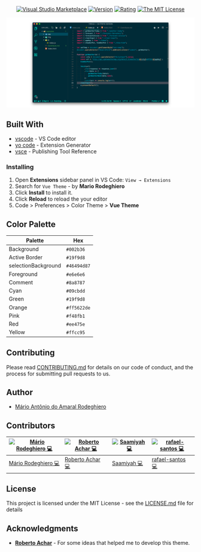 <div align="center">

[![Visual Studio Marketplace](https://vsmarketplacebadge.apphb.com/installs-short/mariorodeghiero.vue-theme.svg?style=flat-square)](https://marketplace.visualstudio.com/items?itemName=mariorodeghiero.vue-theme)
[![Version](https://vsmarketplacebadge.apphb.com/version-short/mariorodeghiero.vue-theme.svg)](https://marketplace.visualstudio.com/items?itemName=mariorodeghiero.vue-theme)
[![Rating](https://vsmarketplacebadge.apphb.com/rating-short/mariorodeghiero.vue-theme.svg)](https://marketplace.visualstudio.com/items?itemName=mariorodeghiero.vue-theme)
[![The MIT License](https://img.shields.io/badge/license-MIT-blue.svg?style=flat-square)](http://opensource.org/licenses/MIT)

</div>

<div align="center">

![Example running](images/example.png)

</div>

## Built With

- [vscode](https://code.visualstudio.com/download) - VS Code editor
- [yo code](https://code.visualstudio.com/docs/extensions/yocode) - Extension Generator
- [vsce](https://code.visualstudio.com/docs/extensions/publish-extension) - Publishing Tool Reference

### Installing

1.  Open **Extensions** sidebar panel in VS Code: `View → Extensions`
2.  Search for `Vue Theme` - by **Mario Rodeghiero**
3.  Click **Install** to install it.
4.  Click **Reload** to reload the your editor
5.  Code > Preferences > Color Theme > **Vue Theme**

## Color Palette

Palette      | Hex       
---          | ---       
Background   | `#002b36` 
Active Border | `#19f9d8`
selectionBackground    | `#46494d87`
Foreground   | `#e6e6e6`
Comment      | `#8a8787`
Cyan         | `#09cbdd`
Green        | `#19f9d8`
Orange       | `#ff5622de`
Pink         | `#f48fb1`
Red          | `#ee475e`
Yellow       | `#ffcc95`


## Contributing

Please read [CONTRIBUTING.md](CONTRIBUTING.md) for details on our code of conduct, and the process for submitting pull requests to us.

## Author

- [Mário Antônio do Amaral Rodeghiero](https://github.com/mariorodeghiero)

## Contributors

| [![Mário Rodeghiero 💻](https://avatars0.githubusercontent.com/u/24671133?s=60&v=4)](https://github.com/mariorodeghiero) | [![Roberto Achar 💻](https://avatars2.githubusercontent.com/u/7755073?s=60&v=4)](https://github.com/robertoachar) | [![Saamiyah 💻](https://avatars0.githubusercontent.com/u/7201256?s=60&v=4)](https://github.com/Saamiyah) | [![rafael-santos 💻](https://avatars1.githubusercontent.com/u/2393428?s=64&v=4)](https://github.com/rafael-santos) |
| ------------------------------------------------------------------------------------------------------------------------ | ----------------------------------------------------------------------------------------------------------------- | -------------------------------------------------------------------------------------------------------- |-------------------------------------------------------------------------------------------------------- |
| [Mário Rodeghiero 💻](https://github.com/mariorodeghiero)                                                                | [Roberto Achar 💻](https://github.com/robertoachar)                                                               | [Saamiyah 💻](https://github.com/Saamiyah)                                                               |[rafael-santos 💻](https://github.com/rafael-santos)                                                               |


<!-- ## Sponsors

Support this project by becoming a sponsor. Your logo will show up here with a link to your website. [[Become a sponsor](https://opencollective.com/vue-theme#sponsor)] -->

## License

This project is licensed under the MIT License - see the [LICENSE.md](LICENSE.md) file for details

## Acknowledgments

- [**Roberto Achar**](https://github.com/robertoachar) - For some ideas that helped me to develop this theme.
